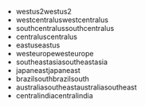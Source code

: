 - <span data-ttu-id="d0bbf-101">westus2</span><span class="sxs-lookup"><span data-stu-id="d0bbf-101">westus2</span></span>
- <span data-ttu-id="d0bbf-102">westcentralus</span><span class="sxs-lookup"><span data-stu-id="d0bbf-102">westcentralus</span></span>
- <span data-ttu-id="d0bbf-103">southcentralus</span><span class="sxs-lookup"><span data-stu-id="d0bbf-103">southcentralus</span></span>
- <span data-ttu-id="d0bbf-104">centralus</span><span class="sxs-lookup"><span data-stu-id="d0bbf-104">centralus</span></span>
- <span data-ttu-id="d0bbf-105">eastus</span><span class="sxs-lookup"><span data-stu-id="d0bbf-105">eastus</span></span>
- <span data-ttu-id="d0bbf-106">westeurope</span><span class="sxs-lookup"><span data-stu-id="d0bbf-106">westeurope</span></span>
- <span data-ttu-id="d0bbf-107">southeastasia</span><span class="sxs-lookup"><span data-stu-id="d0bbf-107">southeastasia</span></span>
- <span data-ttu-id="d0bbf-108">japaneast</span><span class="sxs-lookup"><span data-stu-id="d0bbf-108">japaneast</span></span>
- <span data-ttu-id="d0bbf-109">brazilsouth</span><span class="sxs-lookup"><span data-stu-id="d0bbf-109">brazilsouth</span></span>
- <span data-ttu-id="d0bbf-110">australiasoutheast</span><span class="sxs-lookup"><span data-stu-id="d0bbf-110">australiasoutheast</span></span>
- <span data-ttu-id="d0bbf-111">centralindia</span><span class="sxs-lookup"><span data-stu-id="d0bbf-111">centralindia</span></span>